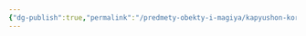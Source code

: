 ```yaml
---
{"dg-publish":true,"permalink":"/predmety-obekty-i-magiya/kapyushon-korona-hranitelya-zhemchuzhiny/","dgPassFrontmatter":true}
---
```



